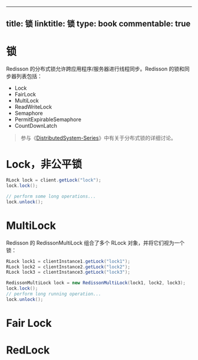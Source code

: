 
---
title: 锁
linktitle: 锁
type: book
commentable: true
---

# 锁

Redisson 的分布式锁允许跨应用程序/服务器进行线程同步。Redisson 的锁和同步器列表包括：

- Lock
- FairLock
- MultiLock
- ReadWriteLock
- Semaphore
- PermitExpirableSemaphore
- CountDownLatch

> 参与《[DistributedSystem-Series](https://github.com/wx-chevalier/DistributedSystem-Series?q=)》中有关于分布式锁的详细讨论。

# Lock，非公平锁

```java
RLock lock = client.getLock("lock");
lock.lock();

// perform some long operations...
lock.unlock();
```

# MultiLock

Redisson 的 RedissonMultiLock 组合了多个 RLock 对象，并将它们视为一个锁：

```java
RLock lock1 = clientInstance1.getLock("lock1");
RLock lock2 = clientInstance2.getLock("lock2");
RLock lock3 = clientInstance3.getLock("lock3");

RedissonMultiLock lock = new RedissonMultiLock(lock1, lock2, lock3);
lock.lock();
// perform long running operation...
lock.unlock();
```

# Fair Lock

# RedLock

    